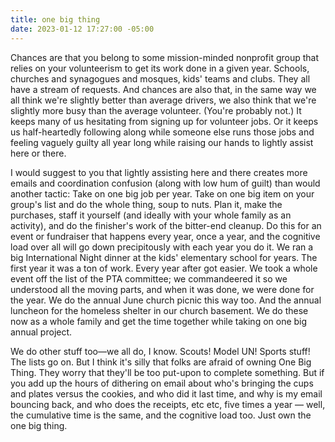 ```yaml
---
title: one big thing
date: 2023-01-12 17:27:00 -05:00
---
```


Chances are that you belong to some mission-minded nonprofit group that relies on your volunteerism to get its work done in a given year. Schools, churches and synagogues and mosques, kids' teams and clubs. They all have a stream of requests. And chances are also that, in the same way we all think we're slightly better than average drivers, we also think that we're slightly more busy than the average volunteer. (You're probably not.) It keeps many of us hesitating from signing up for volunteer jobs. Or it keeps us half-heartedly following along while someone else runs those jobs and feeling vaguely guilty all year long while raising our hands to lightly assist here or there.

I would suggest to you that lightly assisting here and there creates more emails and coordination confusion (along with low hum of guilt) than would another tactic: Take on one big job per year. Take on one big item on your group's list and do the whole thing, soup to nuts. Plan it, make the purchases, staff it yourself (and ideally with your whole family as an activity), and do the finisher's work of the bitter-end cleanup. Do this for an event or fundraiser that happens every year, once a year, and the cognitive load over all will go down precipitously with each year you do it. We ran a big International Night dinner at the kids' elementary school for years. The first year it was a ton of work. Every year after got easier. We took a whole event off the list of the PTA committee; we commandeered it so we understood all the moving parts, and when it was done, we were done for the year. We do the annual June church picnic this way too. And the annual luncheon for the homeless shelter in our church basement. We do these now as a whole family and get the time together while taking on one big annual project.

We do other stuff too—we all do, I know. Scouts! Model UN! Sports stuff! The lists go on. But I think it's silly that folks are afraid of owning One Big Thing. They worry that they'll be too put-upon to complete something. But if you add up the hours of dithering on email about who's bringing the cups and plates versus the cookies, and who did it last time, and why is my email bouncing back, and who does the receipts, etc etc, five times a year — well, the cumulative time is the same, and the cognitive load too. Just own the one big thing. 

